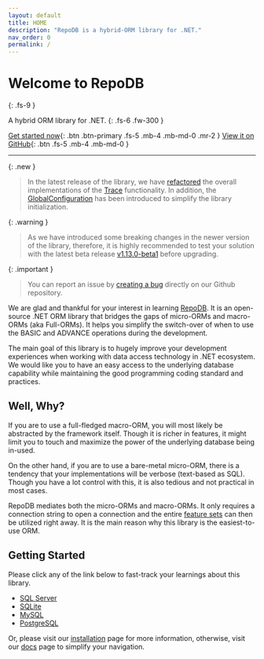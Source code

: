 ```yaml
---
layout: default
title: HOME
description: "RepoDB is a hybrid-ORM library for .NET."
nav_order: 0
permalink: /
---
```


# Welcome to RepoDB
{: .fs-9 }

A hybrid ORM library for .NET.
{: .fs-6 .fw-300 }

[Get started now](/tutorial/get-started-sqlserver){: .btn .btn-primary .fs-5 .mb-4 .mb-md-0 .mr-2 } [View it on GitHub](https://github.com/mikependon/RepoDB){: .btn .fs-5 .mb-4 .mb-md-0 }

---

{: .new }
> In the latest release of the library, we have [refactored](https://github.com/mikependon/RepoDB/issues/941) the overall implementations of the [Trace](/feature/tracing) functionality. In addition, the [GlobalConfiguration](/class/globalconfiguration) has been introduced to simplify the library initialization.

{: .warning }
> As we have introduced some breaking changes in the newer version of the library, therefore, it is highly recommended to test your solution with the latest beta release [v1.13.0-beta1](https://www.nuget.org/packages/RepoDb/1.13.0-beta1) before upgrading.

{: .important }
> You can report an issue by [creating a bug](https://github.com/mikependon/RepoDB/issues/new?assignees=mikependon&labels=bug&template=report-a-bug.md&title=Bug%3A+%3CYour+bug%2Fissue+title%3E) directly on our Github repository.

We are glad and thankful for your interest in learning [RepoDB](https://github.com/mikependon/RepoDb). It is an open-source .NET ORM library that bridges the gaps of micro-ORMs and macro-ORMs (aka Full-ORMs). It helps you simplify the switch-over of when to use the BASIC and ADVANCE operations during the development.

The main goal of this library is to hugely improve your development experiences when working with data access technology in .NET ecosystem. We would like you to have an easy access to the underlying database capability while maintaining the good programming coding standard and practices.

## Well, Why?

If you are to use a full-fledged macro-ORM, you will most likely be abstracted by the framework itself. Though it is richer in features, it might limit you to touch and maximize the power of the underlying database being in-used.

On the other hand, if you are to use a bare-metal micro-ORM, there is a tendency that your implementations will be verbose (text-based as SQL). Though you have a lot control with this, it is also tedious and not practical in most cases.

RepoDB mediates both the micro-ORMs and macro-ORMs. It only requires a connection string to open a connection and the entire [feature sets](/feature) can then be utilized right away. It is the main reason why this library is the easiest-to-use ORM.

## Getting Started

Please click any of the link below to fast-track your learnings about this library.

- [SQL Server](/tutorial/get-started-sqlserver)
- [SQLite](/tutorial/get-started-sqlite)
- [MySQL](/tutorial/get-started-mysql)
- [PostgreSQL](/tutorial/get-started-postgresql)

Or, please visit our [installation](/tutorial/installation) page for more information, otherwise, visit our [docs](/docs) page to simplify your navigation.
